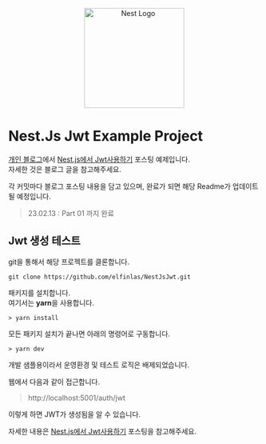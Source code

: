 <p align="center">
<img src="https://nestjs.com/img/logo-small.svg" width="200" alt="Nest Logo" />
</p>

# Nest.Js Jwt Example Project

[개인 블로그](https://http://elfinlas.github.io)에서 [Nest.js에서 Jwt사용하기](https://http://elfinlas.github.io/nest_js/230208_nesjs_jwt_part1/) 포스팅 예제입니다.  
자세한 것은 블로그 글을 참고해주세요.

각 커밋마다 블로그 포스팅 내용을 담고 있으며, 완료가 되면 해당 Readme가 업데이트 될 예정입니다.

> 23.02.13 : Part 01 까지 완료

## Jwt 생성 테스트

git을 통해서 해당 프로젝트를 클론합니다.

```
git clone https://github.com/elfinlas/NestJsJwt.git
```

패키지를 설치합니다.  
여기서는 **yarn**을 사용합니다.

```
> yarn install
```

모든 패키지 설치가 끝나면 아래의 명령어로 구동합니다.

```
> yarn dev
```

개발 샘플용이라서 운영환경 및 테스트 로직은 배제되었습니다.

웹에서 다음과 같이 접근합니다.

> http://localhost:5001/auth/jwt

이렇게 하면 JWT가 생성됨을 알 수 있습니다.

자세한 내용은 [Nest.js에서 Jwt사용하기](https://http://elfinlas.github.io/nest_js/230208_nesjs_jwt_part1/) 포스팅을 참고해주세요.
